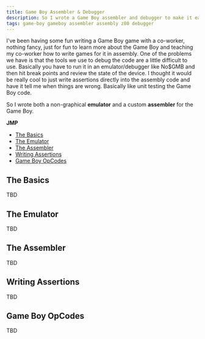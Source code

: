 ```yaml
---
title: Game Boy Assembler & Debugger
description: So I wrote a Game Boy assembler and debugger to make it easier to debug 
tags: game-boy gameboy assembler assembly z80 debugger
---
```


I've been having some fun writing a Game Boy game with a co-worker, nothing fancy, just for fun to learn more about the Game Boy and teaching my co-worker how to write games for it in assembly. One of the problems we have is that the tools we use to debug the code are a little difficult to use. Basically you have to run it in an emulator/debugger like No$GMB and then hit break points and review the state of the device. I thought it would be really cool to just write assertions directly into the assembly code and have it tell me when things are wrong. Basically like unit testing the Game Boy code.

So I wrote both a non-graphical **emulator** and a custom **assembler** for the Game Boy.

**JMP**
- [The Basics](#the-basics)
- [The Emulator](#the-emulator)
- [The Assembler](#the-assembler)
- [Writing Assertions](#writing-assertions)
- [Game Boy OpCodes](#game-boy-opcodes)

## The Basics
TBD

## The Emulator
TBD

## The Assembler
TBD

## Writing Assertions
TBD

## Game Boy OpCodes
TBD
